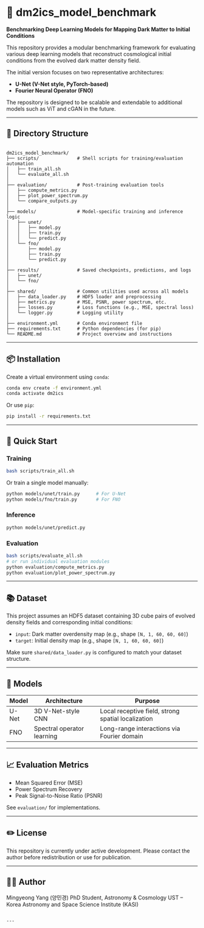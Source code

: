 
# 🧠 dm2ics_model_benchmark

**Benchmarking Deep Learning Models for Mapping Dark Matter to Initial Conditions**

This repository provides a modular benchmarking framework for evaluating various deep learning models that reconstruct cosmological initial conditions from the evolved dark matter density field.

The initial version focuses on two representative architectures:
- **U-Net (V-Net style, PyTorch-based)**
- **Fourier Neural Operator (FNO)**

The repository is designed to be scalable and extendable to additional models such as ViT and cGAN in the future.

---

## 📁 Directory Structure

```

dm2ics_model_benchmark/
├── scripts/              # Shell scripts for training/evaluation automation
│   ├── train_all.sh
│   └── evaluate_all.sh
│
├── evaluation/           # Post-training evaluation tools
│   ├── compute_metrics.py
│   ├── plot_power_spectrum.py
│   └── compare_outputs.py
│
├── models/               # Model-specific training and inference logic
│   ├── unet/
│   │   ├── model.py
│   │   ├── train.py
│   │   └── predict.py
│   └── fno/
│       ├── model.py
│       ├── train.py
│       └── predict.py
│
├── results/              # Saved checkpoints, predictions, and logs
│   ├── unet/
│   └── fno/
│
├── shared/               # Common utilities used across all models
│   ├── data_loader.py    # HDF5 loader and preprocessing
│   ├── metrics.py        # MSE, PSNR, power spectrum, etc.
│   ├── losses.py         # Loss functions (e.g., MSE, spectral loss)
│   └── logger.py         # Logging utility
│
├── environment.yml       # Conda environment file
├── requirements.txt      # Python dependencies (for pip)
└── README.md             # Project overview and instructions

```

---

## 📦 Installation

Create a virtual environment using `conda`:

```bash
conda env create -f environment.yml
conda activate dm2ics
```

Or use `pip`:

```bash
pip install -r requirements.txt
```

---

## 🧪 Quick Start

### Training

```bash
bash scripts/train_all.sh
```

Or train a single model manually:

```bash
python models/unet/train.py      # For U-Net
python models/fno/train.py       # For FNO
```

### Inference

```bash
python models/unet/predict.py
```

### Evaluation

```bash
bash scripts/evaluate_all.sh
# or run individual evaluation modules
python evaluation/compute_metrics.py
python evaluation/plot_power_spectrum.py
```

---

## 📚 Dataset

This project assumes an HDF5 dataset containing 3D cube pairs of evolved density fields and corresponding initial conditions:

* `input`: Dark matter overdensity map (e.g., shape `[N, 1, 60, 60, 60]`)
* `target`: Initial density map (e.g., shape `[N, 1, 60, 60, 60]`)

Make sure `shared/data_loader.py` is configured to match your dataset structure.

---

## 🧠 Models

| Model | Architecture               | Purpose                                            |
| ----- | -------------------------- | -------------------------------------------------- |
| U-Net | 3D V-Net-style CNN         | Local receptive field, strong spatial localization |
| FNO   | Spectral operator learning | Long-range interactions via Fourier domain         |

---

## 📈 Evaluation Metrics

* Mean Squared Error (MSE)
* Power Spectrum Recovery
* Peak Signal-to-Noise Ratio (PSNR)

See `evaluation/` for implementations.

---

## ✏️ License

This repository is currently under active development. Please contact the author before redistribution or use for publication.

---

## 👩‍💻 Author

Mingyeong Yang (양민경)
PhD Student, Astronomy & Cosmology
UST – Korea Astronomy and Space Science Institute (KASI)

```

---